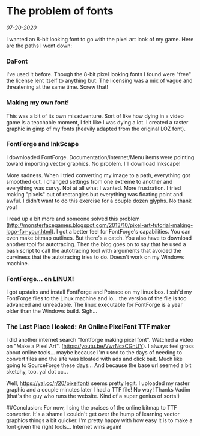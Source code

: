 # The problem of fonts
_07-20-2020_

I wanted an 8-bit looking font to go with the pixel art look of my game.
Here are the paths I went down:

### DaFont
I've used it before. Though the 8-bit pixel looking fonts I found were "free" the license lent itself
to anything but. The licensing was a mix of vague and threatening at the same time. Screw that!

### Making my own font!
This was a bit of its own misadventure. Sort of like how dying in a video game is
a teachable moment, I felt like I was dying a lot. I created a raster graphic in gimp of my fonts
(heavily adapted from the original LOZ font).

### FontForge and InkScape
I downloaded FontForge. Documentation/internet/Menu items
were pointing toward importing vector graphics. No problem. I'll download Inkscape!

More sadness. When I tried converting my image to a path, everything got smoothed out. I changed
settings from one extreme to another and everything was curvy. Not at all what I wanted.
More frustration. I tried making "pixels" out of rectangles but everything was floating point and awful.
I didn't want to do this exercise for a couple dozen glyphs. No thank you!

I read up a bit more and someone solved this problem (http://monsterfacegames.blogspot.com/2013/10/pixel-art-tutorial-making-logo-for-your.html). I got a better feel for FontForge's capabilities.
You can even make bitmap outlines. But there's a catch. You also have to download another tool for
autotracing. Then the blog goes on to say that he used a bash script to call the autotracing tool
with arguments that avoided the curviness that the autotracing tries to do. Doesn't work on my
Windows machine.

### FontForge... on LINUX!
I got upstairs and install FontForge and Potrace on my linux box.
I ssh'd my FontForge files to the Linux machine and lo... the version of the file
is too advanced and unreadable. The linux executable for FontForge is a year older
than the Windows build. Sigh...

### The Last Place I looked: An Online PixelFont TTF maker
I did another internet search "fontforge making pixel font". Watched a video on "Make a Pixel Art".
(https://youtu.be/VwrNcxCGnUY). I always feel gross about online tools... maybe because I'm used
to the days of needing to convert files and the site was bloated with ads and click bait. Much like
going to SourceForge these days... And because the base url seemed a bit sketchy, too. yal dot cc...

Well, https://yal.cc/r/20/pixelfont/ seems pretty legit. I uploaded my raster graphic and a couple minutes
later I had a TTF file! No way! Thanks Vadim (that's the guy who runs the website. Kind of a super
genius of sorts!)

##Conclusion:
For now, I sing the praises of the online bitmap to TTF converter. It's a shame I couldn't get
over the hump of learning vector graphics things a bit quicker. I'm pretty happy with how
easy it is to make a font given the right tools... Internet wins again!